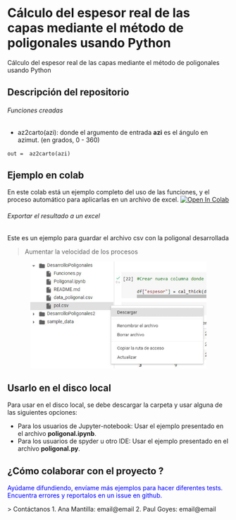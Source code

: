 # Cálculo del espesor real de las capas mediante el método de poligonales usando Python
Cálculo del espesor real de las capas mediante el método de poligonales usando Python

## Descripción del repositorio


###### Funciones creadas

- az2carto(azi): donde el argumento de entrada <b>azi</b> es el ángulo en azimut. (en grados, 0 - 360)

```
out =  az2carto(azi)
```
 
## Ejemplo en colab 

En este colab está un ejemplo completo del uso de las funciones, y el proceso automático para aplicarlas en un archivo de excel.
[![Open In Colab](https://colab.research.google.com/assets/colab-badge.svg)](https://colab.research.google.com/drive/1xms3EEhLpyYVl7YiIcuiTqt-IsWStdxS#scrollTo=ZwSqdcHlWbe9)


###### Exportar el resultado a un excel 
Este es un ejemplo para guardar el archivo csv con la poligonal desarrollada
> Aumentar la velocidad de los procesos 

<p align="center">
<img src="https://github.com/Anagabrielamantilla/DesarrolloPoligonales/blob/main/Captura%20de%20pantalla%202022-09-04%20212911.jpg" width="400">
</p>

## Usarlo en el disco local

Para usar en el disco local, se debe descargar la carpeta y usar alguna de las siguientes opciones:
- Para los usuarios de Jupyter-notebook: Usar el ejemplo presentado en el archivo <b>poligonal.ipynb</b>. 
- Para los usuarios de spyder u otro IDE:  Usar el ejemplo presentado en el archivo <b>poligonal.py</b>. 

## ¿Cómo colaborar con el proyecto ? 

<p style="color:blue;">Ayúdame difundiendo, envíame más ejemplos para hacer diferentes tests. Encuentra errores y reportalos en un issue en github.</p>
> Contáctanos
1. Ana Mantilla: email@email
2. Paul Goyes:   email@email
